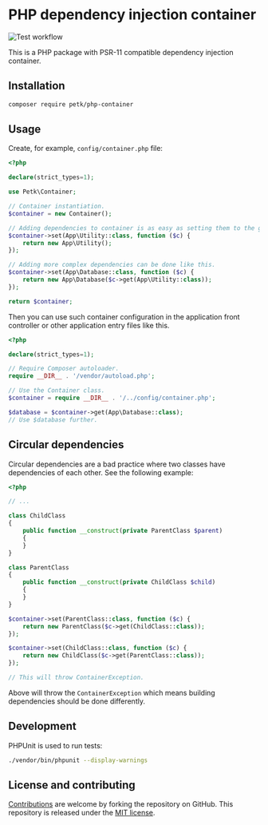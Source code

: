 # PHP dependency injection container

![Test workflow](https://github.com/petk/php-container/actions/workflows/tests.yaml/badge.svg)

This is a PHP package with PSR-11 compatible dependency injection container.

## Installation

```sh
composer require petk/php-container
```

## Usage

Create, for example, `config/container.php` file:

```php
<?php

declare(strict_types=1);

use Petk\Container;

// Container instantiation.
$container = new Container();

// Adding dependencies to container is as easy as setting them to the given key.
$container->set(App\Utility::class, function ($c) {
    return new App\Utility();
});

// Adding more complex dependencies can be done like this.
$container->set(App\Database::class, function ($c) {
    return new App\Database($c->get(App\Utility::class));
});

return $container;
```

Then you can use such container configuration in the application front
controller or other application entry files like this.

```php
<?php

declare(strict_types=1);

// Require Composer autoloader.
require __DIR__ . '/vendor/autoload.php';

// Use the Container class.
$container = require __DIR__ . '/../config/container.php';

$database = $container->get(App\Database::class);
// Use $database further.
```

## Circular dependencies

Circular dependencies are a bad practice where two classes have dependencies of
each other. See the following example:

```php
<?php

// ...

class ChildClass
{
    public function __construct(private ParentClass $parent)
    {
    }
}

class ParentClass
{
    public function __construct(private ChildClass $child)
    {
    }
}

$container->set(ParentClass::class, function ($c) {
    return new ParentClass($c->get(ChildClass::class));
});

$container->set(ChildClass::class, function ($c) {
    return new ChildClass($c->get(ParentClass::class));
});

// This will throw ContainerException.
```

Above will throw the `ContainerException` which means building dependencies
should be done differently.

## Development

PHPUnit is used to run tests:

```sh
./vendor/bin/phpunit --display-warnings
```

## License and contributing

[Contributions](https://github.com/petk/php-container/blob/main/docs/CONTRIBUTING.md)
are welcome by forking the repository on GitHub. This repository is released
under the [MIT license](https://github.com/petk/php-container/blob/main/LICENSE).
